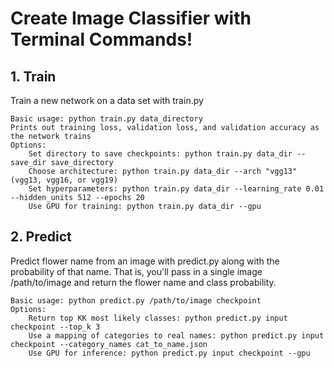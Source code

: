# Create Image Classifier with Terminal Commands!

## 1. Train

Train a new network on a data set with train.py

    Basic usage: python train.py data_directory
    Prints out training loss, validation loss, and validation accuracy as the network trains
    Options:
        Set directory to save checkpoints: python train.py data_dir --save_dir save_directory
        Choose architecture: python train.py data_dir --arch "vgg13"(vgg13, vgg16, or vgg19)
        Set hyperparameters: python train.py data_dir --learning_rate 0.01 --hidden_units 512 --epochs 20
        Use GPU for training: python train.py data_dir --gpu

## 2. Predict

Predict flower name from an image with predict.py along with the probability of that name. That is, you'll pass in a single image /path/to/image and return the flower name and class probability.

    Basic usage: python predict.py /path/to/image checkpoint
    Options:
        Return top KK most likely classes: python predict.py input checkpoint --top_k 3
        Use a mapping of categories to real names: python predict.py input checkpoint --category_names cat_to_name.json
        Use GPU for inference: python predict.py input checkpoint --gpu
